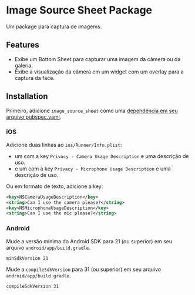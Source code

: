 # Image Source Sheet Package

Um package para captura de imagems.

## Features

- Exibe um Bottom Sheet para capturar uma imagem da câmera ou da galeria.
- Exibe a visualização da câmera em um widget com um overlay para a captura da face.

## Installation

Primeiro, adicione `image_source_sheet` como uma [dependência em seu arquivo pubspec.yaml](https://flutter.dev/using-packages/).

### iOS

Adicione duas linhas ao `ios/Runner/Info.plist`:

- um com a key `Privacy - Camera Usage Description` e uma descrição de uso.
- e um com a key `Privacy - Microphone Usage Description` e uma descrição de uso.

Ou em formato de texto, adicione a key:

```xml
<key>NSCameraUsageDescription</key>
<string>Can I use the camera please?</string>
<key>NSMicrophoneUsageDescription</key>
<string>Can I use the mic please?</string>
```

### Android

Mude a versão mínima do Android SDK para 21 (ou superior) em seu arquivo `android/app/build.gradle`.

```
minSdkVersion 21
```

Mude a `compileSdkVersion` para 31 (ou superior) em seu arquivo `android/app/build.gradle`.

```
compileSdkVersion 31
```
